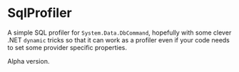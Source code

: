# SqlProfiler

A simple SQL profiler for `System.Data.DbCommand`, hopefully with some clever .NET `dynamic` tricks so that it can work as a profiler even if your code needs to set some provider specific properties.

Alpha version.